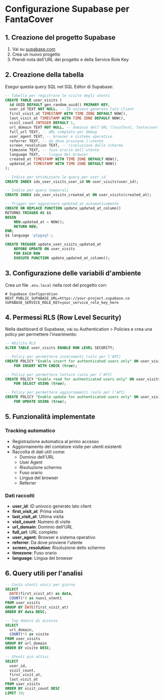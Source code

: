 # Configurazione Supabase per FantaCover

## 1. Creazione del progetto Supabase

1. Vai su [supabase.com](https://supabase.com)
2. Crea un nuovo progetto
3. Prendi nota dell'URL del progetto e della Service Role Key

## 2. Creazione della tabella

Esegui questa query SQL nel SQL Editor di Supabase:

```sql
-- Tabella per registrare le visite degli utenti
CREATE TABLE user_visits (
  id UUID DEFAULT gen_random_uuid() PRIMARY KEY,
  user_id TEXT NOT NULL, -- ID univoco generato lato client
  first_visit_at TIMESTAMP WITH TIME ZONE DEFAULT NOW(),
  last_visit_at TIMESTAMP WITH TIME ZONE DEFAULT NOW(),
  visit_count INTEGER DEFAULT 1,
  url_domain TEXT NOT NULL, -- dominio dell'URL (localhost, fantacover.it, etc.)
  full_url TEXT, -- URL completo per debug
  user_agent TEXT, -- browser e sistema operativo
  referrer TEXT, -- da dove proviene l'utente
  screen_resolution TEXT, -- risoluzione dello schermo
  timezone TEXT, -- fuso orario dell'utente
  language TEXT, -- lingua del browser
  created_at TIMESTAMP WITH TIME ZONE DEFAULT NOW(),
  updated_at TIMESTAMP WITH TIME ZONE DEFAULT NOW()
);

-- Indice per ottimizzare le query per user_id
CREATE INDEX idx_user_visits_user_id ON user_visits(user_id);

-- Indice per query temporali
CREATE INDEX idx_user_visits_created_at ON user_visits(created_at);

-- Trigger per aggiornare updated_at automaticamente
CREATE OR REPLACE FUNCTION update_updated_at_column()
RETURNS TRIGGER AS $$
BEGIN
    NEW.updated_at = NOW();
    RETURN NEW;
END;
$$ language 'plpgsql';

CREATE TRIGGER update_user_visits_updated_at 
    BEFORE UPDATE ON user_visits 
    FOR EACH ROW 
    EXECUTE FUNCTION update_updated_at_column();
```

## 3. Configurazione delle variabili d'ambiente

Crea un file `.env.local` nella root del progetto con:

```env
# Supabase Configuration
NEXT_PUBLIC_SUPABASE_URL=https://your-project.supabase.co
SUPABASE_SERVICE_ROLE_KEY=your_service_role_key_here
```

## 4. Permessi RLS (Row Level Security)

Nella dashboard di Supabase, vai su Authentication > Policies e crea una policy per permettere l'inserimento:

```sql
-- Abilita RLS
ALTER TABLE user_visits ENABLE ROW LEVEL SECURITY;

-- Policy per permettere inserimenti (solo per l'API)
CREATE POLICY "Enable insert for authenticated users only" ON user_visits
    FOR INSERT WITH CHECK (true);

-- Policy per permettere letture (solo per l'API)
CREATE POLICY "Enable read for authenticated users only" ON user_visits
    FOR SELECT USING (true);

-- Policy per permettere aggiornamenti (solo per l'API)
CREATE POLICY "Enable update for authenticated users only" ON user_visits
    FOR UPDATE USING (true);
```

## 5. Funzionalità implementate

### Tracking automatico
- Registrazione automatica al primo accesso
- Aggiornamento del contatore visite per utenti esistenti
- Raccolta di dati utili come:
  - Dominio dell'URL
  - User Agent
  - Risoluzione schermo
  - Fuso orario
  - Lingua del browser
  - Referrer

### Dati raccolti
- **user_id**: ID univoco generato lato client
- **first_visit_at**: Prima visita
- **last_visit_at**: Ultima visita
- **visit_count**: Numero di visite
- **url_domain**: Dominio dell'URL
- **full_url**: URL completo
- **user_agent**: Browser e sistema operativo
- **referrer**: Da dove proviene l'utente
- **screen_resolution**: Risoluzione dello schermo
- **timezone**: Fuso orario
- **language**: Lingua del browser

## 6. Query utili per l'analisi

```sql
-- Conta utenti unici per giorno
SELECT 
  DATE(first_visit_at) as data,
  COUNT(*) as nuovi_utenti
FROM user_visits 
GROUP BY DATE(first_visit_at)
ORDER BY data DESC;

-- Top domini di accesso
SELECT 
  url_domain,
  COUNT(*) as visite
FROM user_visits 
GROUP BY url_domain
ORDER BY visite DESC;

-- Utenti più attivi
SELECT 
  user_id,
  visit_count,
  first_visit_at,
  last_visit_at
FROM user_visits 
ORDER BY visit_count DESC
LIMIT 10;
```
